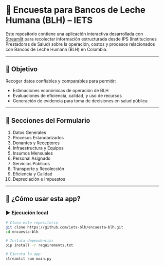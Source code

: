 # 🍼 Encuesta para Bancos de Leche Humana (BLH) – IETS

Este repositorio contiene una aplicación interactiva desarrollada con [Streamlit](https://streamlit.io) para recolectar información estructurada desde IPS (Instituciones Prestadoras de Salud) sobre la operación, costos y procesos relacionados con Bancos de Leche Humana (BLH) en Colombia.

---

## 🎯 Objetivo

Recoger datos confiables y comparables para permitir:
- Estimaciones económicas de operación de BLH
- Evaluaciones de eficiencia, calidad, y uso de recursos
- Generación de evidencia para toma de decisiones en salud pública

---

## 🧩 Secciones del Formulario

1. Datos Generales
2. Procesos Estandarizados
3. Donantes y Receptores
4. Infraestructura y Equipos
5. Insumos Mensuales
6. Personal Asignado
7. Servicios Públicos
8. Transporte y Recolección
9. Eficiencia y Calidad
10. Depreciación e Impuestos

---

## 🚀 ¿Cómo usar esta app?

### ▶️ Ejecución local

```bash
# Clona este repositorio
git clone https://github.com/iets-blh/encuesta-blh.git
cd encuesta-blh

# Instala dependencias
pip install -r requirements.txt

# Ejecuta la app
streamlit run main.py
